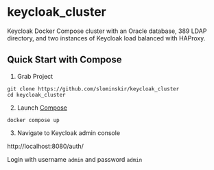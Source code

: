 # keycloak_cluster
Keycloak Docker Compose cluster with an Oracle database, 389 LDAP directory, and two instances of Keycloak load balanced with HAProxy.

## Quick Start with Compose

1. Grab Project
```
git clone https://github.com/slominskir/keycloak_cluster
cd keycloak_cluster
```

2. Launch [Compose](https://github.com/docker/compose)
```
docker compose up
```

3. Navigate to Keycloak admin console

http://localhost:8080/auth/

Login with username `admin` and password `admin`
